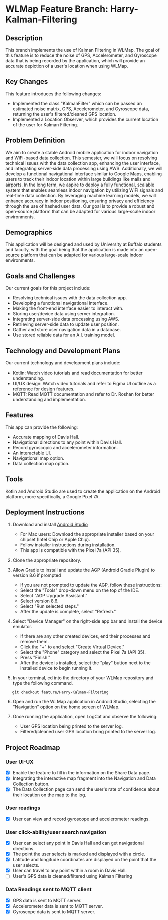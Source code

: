 # WLMap Feature Branch: Harry-Kalman-Filtering

## Description

This branch implements the use of Kalman Filtering in WLMap. The goal of this feature is to reduce the noise of GPS, Accelerometer, and Gyroscope data that is being recorded by the application, which will provide an accurate depiction of a user's location when using WLMap.

## Key Changes
This feature introduces the following changes:

   - Implemented the class "KalmanFilter" which can be passed an estimated noise matrix, GPS, Accelerometer, and Gyroscope data, returning the user's filtered/cleaned GPS location.
   - Implemented a Location Observer, which provides the current location of the user for Kalman Filtering.

## Problem Definition

We aim to create a stable Android mobile application for indoor navigation and WiFi-based data collection. This semester, we will focus on resolving technical issues with the data collection app, enhancing the user interface, and integrating server-side data processing using AWS. Additionally, we will develop a functional navigational interface similar to Google Maps, enabling users to track their indoor location within large buildings like malls and airports. In the long term, we aspire to deploy a fully functional, scalable system that enables seamless indoor navigation by utilizing WiFi signals and real-time data collection. By leveraging machine learning models, we will enhance accuracy in indoor positioning, ensuring privacy and efficiency through the use of hashed user data. Our goal is to provide a robust and open-source platform that can be adapted for various large-scale indoor environments.

## Demographics

This application will be designed and used by University at Buffalo students and faculty, with the goal being that the application is made into an open-source platform that can be adapted for various large-scale indoor environments. 

## Goals and Challenges
Our current goals for this project include:
   - Resolving technical issues with the data collection app.
   - Developing a functional navigational interface.
   - Making the front-end interface easier to interact with.
   - Storing user/device data using server integration.
   - Integrating server-side data processing using AWS.
   - Retrieving server-side data to update user position.
   - Gather and store user navigation data in a database.
   - Use stored reliable data for an A.I. training model.


## Technology and Development Plans
Our current technology and development plans include:
   - Kotlin: Watch video tutorials and read documentation for better understanding.
   - UI/UX design: Watch video tutorials and refer to Figma UI outline as a reference for design features.
   - MQTT: Read MQTT documentation and refer to Dr. Roshan for better understanding and implementation.



## Features
This app can provide the following:
   - Accurate mapping of Davis Hall.
   - Navigational directions to any point within Davis Hall.
   - Record gyroscopic and accelerometer information.
   - An interactable UI.
   - Navigational map option.
   - Data collection map option.


## Tools
Kotlin and Android Studio are used to create the application on the Android platform, more specifically, a Google Pixel 7A.

## Deployment Instructions

1. Download and install [Android Studio](https://developer.android.com/studio)
   - For Mac users: Download the appropriate installer based on your chipset (Intel Chip or Apple Chip).
   - Follow installer instructions during installation.
   - This app is compatible with the Pixel 7a (API 35).

2. Clone the appropriate repository.

3. Allow Gradle to install and update the AGP (Android Gradle Plugin) to version 8.6 if prompted
   - If you are not prompted to update the AGP, follow these instructions:
   - Select the "Tools" drop-down menu on the top of the IDE.
    - Select "AGP Upgrade Assistant."
     - Select version 8.6.
     - Select "Run selected steps."
     - After the update is complete, select "Refresh."

4. Select "Device Manager" on the right-side app bar and install the device emulator.
   - If there are any other created devices, end their processes and remove them.
   - Click the "+" to and select "Create Virtual Device."
   - Select the "Phone" category and select the Pixel 7a (API 35).
   - Press "Finish."
   - After the device is installed, select the "play" button next to the installed device to begin running it.
  
5. In your terminal, cd into the directory of your WLMap repository and type the following command.

```
   git checkout feature/Harry-Kalman-Filtering
```

6. Open and run the WLMap application in Android Studio, selecting the "Navigation" option on the home screen of WLMap.

7. Once running the application, open LogCat and observe the following:
   - User GPS location being printed to the server log.
   - Filtered/cleaned user GPS location bring printed to the server log.


## Project Roadmap

### User UI-UX
- [x] Enable the feature to fill in the information on the Share Data page.
- [x] Integrating the interactive map fragment into the Navigation and Data Collection button.
- [x] The Data Collection page can send the user's rate of confidence about their location on the map to the log.

### User readings
- [x] User can view and record gyroscope and accelerometer readings.

### User click-ability/user search navigation
- [x] User can select any point in Davis Hall and can get navigational directions.
- [x] The point the user selects is marked and displayed with a circle.
- [x] Latitude and longitude coordinates are displayed on the point that the user selects.
- [x] User can travel to any point within a room in Davis Hall.
- [ ] User's GPS data is cleaned/filtered using Kalman Filtering

### Data Readings sent to MQTT client
- [x] GPS data is sent to MQTT server.
- [x] Accelerometer data is sent to MQTT server.
- [x] Gyroscope data is sent to MQTT server.
